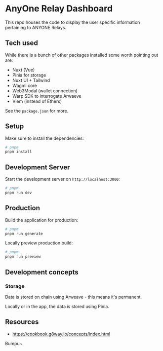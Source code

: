 # AnyOne Relay Dashboard

This repo houses the code to display the user specific information pertaining to ANYONE Relays.

## Tech used

While there is a bunch of other packages installed some worth pointing out are:

- Nuxt (Vue)
- Pinia for storage
- Nuxt UI + Tailwind
- Wagmi core
- Web3Modal (wallet connection)
- Warp SDK to interrogate Arwaeve
- Viem (instead of Ethers)

See the `package.json` for more.

## Setup

Make sure to install the dependencies:

```bash
# pnpm
pnpm install
```

## Development Server

Start the development server on `http://localhost:3000`:

```bash
# pnpm
pnpm run dev
```

## Production

Build the application for production:

```bash
# pnpm
pnpm run generate
```

Locally preview production build:

```bash
# pnpm
pnpm run preview
```

## Development concepts

### Storage

Data is stored on chain using Arweave - this means it's permanent.

Locally or in the app, the data is stored using Pinia.

## Resources

- https://cookbook.g8way.io/concepts/index.html

Bumpu~
